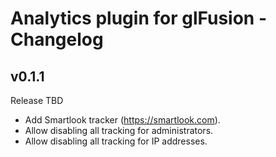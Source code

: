 # Analytics plugin for glFusion - Changelog

## v0.1.1
Release TBD
  * Add Smartlook tracker (https://smartlook.com).
  * Allow disabling all tracking for administrators.
  * Allow disabling all tracking for IP addresses.
